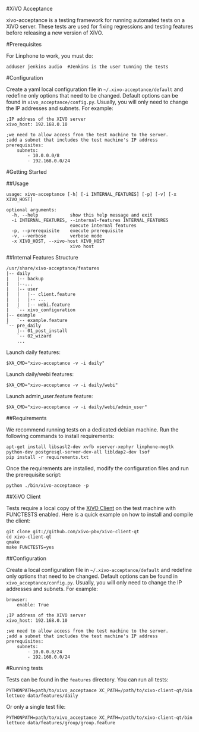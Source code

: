 #XiVO Acceptance

xivo-acceptance is a testing framework for running automated tests on a XiVO
server. These tests are used for fixing regressions and testing features before
releasing a new version of XiVO.


#Prerequisites

For Linphone to work, you must do:

    adduser jenkins audio  #Jenkins is the user tunning the tests


#Configuration

Create a yaml local configuration file in ```~/.xivo-acceptance/default``` and
redefine only options that need to be changed. Default options can be found in
```xivo_acceptance/config.py```. Usually, you will only need to change the IP
addresses and subnets. For example:

    ;IP address of the XIVO server
    xivo_host: 192.168.0.10

    ;we need to allow access from the test machine to the server.
    ;add a subnet that includes the test machine's IP address
    prerequisites:
        subnets: 
			- 10.0.0.0/8
			- 192.168.0.0/24


#Getting Started

##Usage

	usage: xivo-acceptance [-h] [-i INTERNAL_FEATURES] [-p] [-v] [-x XIVO_HOST]
	
	optional arguments:
	  -h, --help            show this help message and exit
	  -i INTERNAL_FEATURES, --internal-features INTERNAL_FEATURES
	                        execute internal features
	  -p, --prerequisite    execute prerequisite
	  -v, --verbose         verbose mode
	  -x XIVO_HOST, --xivo-host XIVO_HOST
	                        xivo host

##Internal Features Structure

    /usr/share/xivo-acceptance/features
    |-- daily
    |   |-- backup
    |   |--...
    |   |-- user
    |   |   |-- client.feature
    |   |   |-- ...
    |   |   |-- webi.feature
    |   `-- xivo_configuration
    |-- example
    |   `-- example.feature
    `-- pre_daily
        |-- 01_post_install
        `-- 02_wizard
        ...

Launch daily features:

    $XA_CMD="xivo-acceptance -v -i daily"

Launch daily/webi features:

    $XA_CMD="xivo-acceptance -v -i daily/webi"

Launch admin_user.feature feature:

    $XA_CMD="xivo-acceptance -v -i daily/webi/admin_user"


##Requirements

We recommend running tests on a dedicated debian machine. Run the following
commands to install requirements:

    apt-get install libsasl2-dev xvfb xserver-xephyr linphone-nogtk python-dev postgresql-server-dev-all libldap2-dev lsof
    pip install -r requirements.txt

Once the requirements are installed, modify the configuration files and run the prerequisite script:

    python ./bin/xivo-acceptance -p


##XiVO Client

Tests require a local copy of the [XiVO Client](http://github.com/xivo-pbx/xivo-client-qt)
on the test machine with FUNCTESTS enabled. Here is a quick example on how to
install and compile the client:

    git clone git://github.com/xivo-pbx/xivo-client-qt
    cd xivo-client-qt
    qmake
    make FUNCTESTS=yes


##Configuration

Create a local configuration file in ```~/.xivo-acceptance/default``` and
redefine only options that need to be changed. Default options can be found in
```xivo_acceptance/config.py```. Usually, you will only need to change the IP
addresses and subnets. For example:

    browser:
        enable: True

    ;IP address of the XIVO server
    xivo_host: 192.168.0.10

    ;we need to allow access from the test machine to the server.
    ;add a subnet that includes the test machine's IP address
    prerequisites:
    	subnets:
			- 10.0.0.8/24
			- 192.168.0.0/24


#Running tests

Tests can be found in the ```features``` directory. You can run all tests:

    PYTHONPATH=path/to/xivo_acceptance XC_PATH=/path/to/xivo-client-qt/bin lettuce data/features/daily

Or only a single test file:

    PYTHONPATH=path/to/xivo_acceptance XC_PATH=/path/to/xivo-client-qt/bin lettuce data/features/group/group.feature

